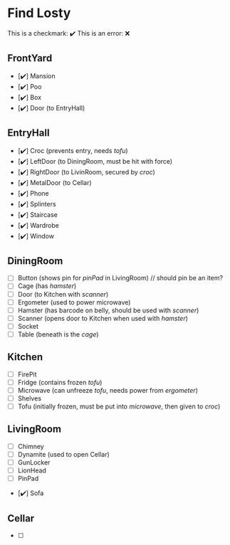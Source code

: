 ﻿# Find Losty

This is a checkmark: ✔️
This is an error: ❌

## FrontYard
- [✔️] Mansion
- [✔️] Poo
- [✔️] Box
- [✔️] Door (to EntryHall)

## EntryHall
- [✔️] Croc (prevents entry, needs *tofu*)
- [✔️] LeftDoor (to DiningRoom, must be hit with force)
- [✔️] RightDoor (to LivinRoom, secured by *croc*)
- [✔️] MetalDoor (to Cellar)
- [✔️] Phone
- [✔️] Splinters
- [✔️] Staircase
- [✔️] Wardrobe
- [✔️] Window

## DiningRoom
- [ ] Button (shows pin for *pinPad* in LivingRoom)        // should pin be an item?
- [ ] Cage (has *hamster*)
- [ ] Door (to Kitchen with *scanner*)
- [ ] Ergometer (used to power microwave)
- [ ] Hamster (has barcode on belly, should be used with *scanner*)
- [ ] Scanner (opens door to Kitchen when used with *hamster*)
- [ ] Socket
- [ ] Table (beneath is the *cage*)

## Kitchen
- [ ] FirePit
- [ ] Fridge (contains frozen *tofu*)
- [ ] Microwave (can unfreeze *tofu*, needs power from *ergometer*)
- [ ] Shelves
- [ ] Tofu (initially frozen, must be put into *microwave*, then given to *croc*)

## LivingRoom
- [ ] Chimney
- [ ] Dynamite (used to open Cellar)
- [ ] GunLocker
- [ ] LionHead
- [ ] PinPad
- [✔️] Sofa

## Cellar
- [ ]